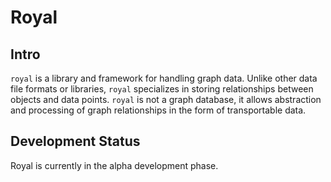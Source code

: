 # Royal


## Intro

`royal` is a library and framework for handling graph data. Unlike other data file formats or libraries, `royal` specializes in storing relationships between objects and data points. `royal` is not a graph database, it allows abstraction and processing of
graph relationships in the form of transportable data.


## Development Status

Royal is currently in the alpha development phase. 